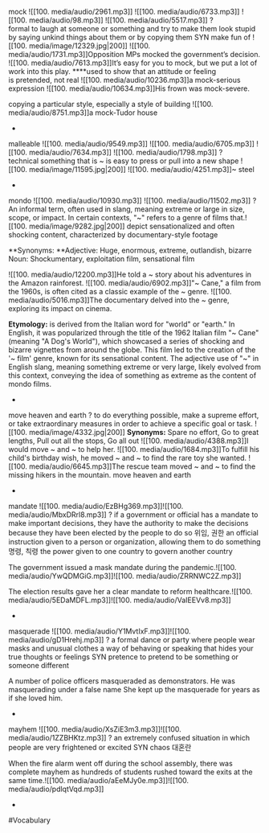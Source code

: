 mock ![[100. media/audio/2961.mp3]] ![[100. media/audio/6733.mp3]] ![[100. media/audio/98.mp3]] ![[100. media/audio/5517.mp3]]
?
formal to laugh at someone or something and try to make them look stupid by saying unkind things about them or by copying them SYN make fun of
![[100. media/image/12329.jpg|200]]
![[100. media/audio/1731.mp3]]Opposition MPs mocked the government’s decision.
![[100. media/audio/7613.mp3]]It’s easy for you to mock, but we put a lot of work into this play.
 ****used to show that an attitude or feeling is pretended, not real
![[100. media/audio/10236.mp3]]a mock-serious expression  ![[100. media/audio/10634.mp3]]His frown was mock-severe.

copying a particular style, especially a style of building
![[100. media/audio/8751.mp3]]a mock-Tudor house
<!--SR:!2025-11-06,16,290-->
-

malleable ![[100. media/audio/9549.mp3]] ![[100. media/audio/6705.mp3]] ![[100. media/audio/7634.mp3]] ![[100. media/audio/1798.mp3]]
?
technical something that is ~ is easy to press or pull into a new shape
![[100. media/image/11595.jpg|200]]
![[100. media/audio/4251.mp3]]~ steel
<!--SR:!2025-11-09,16,290-->
-

mondo ![[100. media/audio/10930.mp3]] ![[100. media/audio/11502.mp3]]
?
An informal term, often used in slang, meaning extreme or large in size, scope, or impact.
 In certain contexts, "~" refers to a genre of films that.![[100. media/image/9282.jpg|200]] depict sensationalized and often shocking content, characterized by documentary-style footage

**Synonyms:
**Adjective: Huge, enormous, extreme, outlandish, bizarre
Noun: Shockumentary, exploitation film, sensational film

![[100. media/audio/12200.mp3]]He told a ~ story about his adventures in the Amazon rainforest.
![[100. media/audio/6902.mp3]]"~ Cane," a film from the 1960s, is often cited as a classic example of the ~ genre.
![[100. media/audio/5016.mp3]]The documentary delved into the ~ genre, exploring its impact on cinema.

**Etymology:** is derived from the Italian word for "world" or "earth." In English, it was popularized through the title of the 1962 Italian film "~ Cane" (meaning "A Dog's World"), which showcased a series of shocking and bizarre vignettes from around the globe. This film led to the creation of the '~ film' genre, known for its sensational content. The adjective use of "~" in English slang, meaning something extreme or very large, likely evolved from this context, conveying the idea of something as extreme as the content of mondo films.
<!--SR:!2025-11-08,12,277-->
-

move heaven and earth
?
to do everything possible, make a supreme effort, or take extraordinary measures in order to achieve a specific goal or task.
![[100. media/image/4332.jpg|200]]
**Synonyms:** Spare no effort, Go to great lengths, Pull out all the stops, Go all out
![[100. media/audio/4388.mp3]]I would move ~ and ~ to help her.
![[100. media/audio/1684.mp3]]To fulfill his child's birthday wish, he moved ~ and ~ to find the rare toy she wanted.
![[100. media/audio/6645.mp3]]The rescue team moved ~ and ~ to find the missing hikers in the mountain.
move heaven and earth
<!--SR:!2025-11-03,8,260-->
-

mandate ![[100. media/audio/EzBHg369.mp3]]![[100. media/audio/MbxDRrl8.mp3]]
?
if a government or official has a mandate to make important decisions, they have the authority to make the decisions because they have been elected by the people to do so 위임, 권한
an official instruction given to a person or organization, allowing them to do something 명령, 칙령
the power given to one country to govern another country

The government issued a mask mandate during the pandemic.![[100. media/audio/YwQDMGiG.mp3]]![[100. media/audio/ZRRNWC2Z.mp3]]

The election results gave her a clear mandate to reform healthcare.![[100. media/audio/5EDaMDFL.mp3]]![[100. media/audio/VaIEEVv8.mp3]]
<!--SR:!2025-10-31,2,230-->
-

masquerade ![[100. media/audio/Y1MvtIxF.mp3]]![[100. media/audio/gD1Hrehj.mp3]]
?
a formal dance or party where people wear masks and unusual clothes
a way of behaving or speaking that hides your true thoughts or feelings SYN pretence
to pretend to be something or someone different

A number of police officers masqueraded as demonstrators.
He was masquerading under a false name
She kept up the masquerade for years as if she loved him.
<!--SR:!2025-10-30,1,210-->
-

mayhem ![[100. media/audio/XsZiE3m3.mp3]]![[100. media/audio/1ZZBHKtz.mp3]]
?
an extremely confused situation in which people are very frightened or excited SYN chaos
대혼란

When the fire alarm went off during the school assembly, there was complete mayhem as hundreds of students rushed toward the exits at the same time.![[100. media/audio/aEeMJy0e.mp3]]![[100. media/audio/pdlqtVqd.mp3]]
<!--SR:!2025-10-31,2,230-->
-

#Vocabulary
